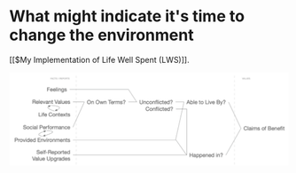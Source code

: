 # What might indicate it's time to change the environment
[[$My Implementation of Life Well Spent (LWS)]].

![](BearImages/06387480-3B76-4AB2-B47F-3CF8D746E976-30227-000022D4933926C0/6A2118C3-C787-43EB-AB0F-9EF530FD3C5C.png)

<!-- #p1 -->

<!-- {BearID:4412F8FA-81D9-4E34-BB1F-DCB55E8CC874-30227-000022C8B36F4D48} -->
